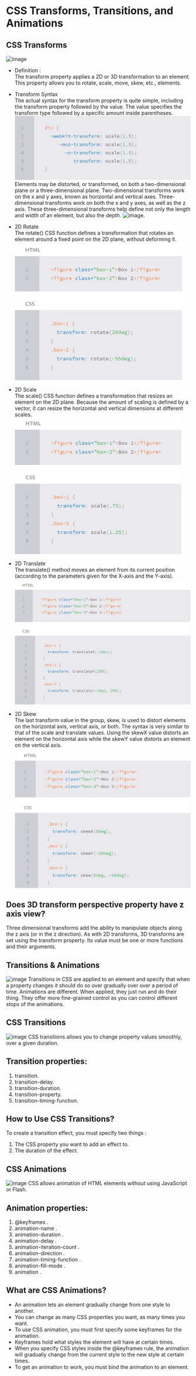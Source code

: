 # CSS Transforms, Transitions, and Animations
## CSS Transforms
![image](https://i7x7p5b7.stackpathcdn.com/codrops/wp-content/uploads/2014/12/transform-origin-examples.png)
* Definition :   
The transform property applies a 2D or 3D transformation to an element. This property allows you to rotate, scale, move, skew, etc., elements. 

* Transform Syntax   
The actual syntax for the transform property is quite simple, including the transform property followed by the value. The value specifies the transform type followed by a specific amount inside parentheses.
![image](./img/transform.jpg)
Elements may be distorted, or transformed, on both a two-dimensional plane or a three-dimensional plane. Two-dimensional transforms work on the x and y axes, known as horizontal and vertical axes. Three-dimensional transforms work on both the x and y axes, as well as the z axis. These three-dimensional transforms help define not only the length and width of an element, but also the depth.
![image](https://miro.medium.com/max/1440/1*_NVMTnvHTM9teQxrVRlDeg.png).
* 2D Rotate   
The rotate() CSS function defines a transformation that rotates an element around a fixed point on the 2D plane, without deforming it.
![image](./img/rotate.jpg)

* 2D Scale   
The scale() CSS function defines a transformation that resizes an element on the 2D plane. Because the amount of scaling is defined by a vector, it can resize the horizontal and vertical dimensions at different scales.
![image](./img/scale.jpg)
* 2D Translate   
The translate() method moves an element from its current position (according to the parameters given for the X-axis and the Y-axis).
![image](./img/translate.jpg)
* 2D Skew   
The last transform value in the group, skew, is used to distort elements on the horizontal axis, vertical axis, or both. The syntax is very similar to that of the scale and translate values. Using the skewX value distorts an element on the horizontal axis while the skewY value distorts an element on the vertical axis.
![image](./img/skew.jpg)
## Does 3D transform perspective property have z axis view?
Three dimensional transforms add the ability to manipulate objects along the z axis (or in the z direction). As with 2D transforms, 3D transforms are set using the transform property. Its value must be one or more functions and their arguments.
## Transitions & Animations
![image](https://miro.medium.com/max/1000/1*c_7ClZR-RE3Tm-5ndXO9uw.png)
Transitions in CSS are applied to an element and specify that when a property changes it should do so over gradually over over a period of time. Animations are different. When applied, they just run and do their thing. They offer more fine-grained control as you can control different stops of the animations.

##  CSS Transitions 
![image](https://encrypted-tbn0.gstatic.com/images?q=tbn:ANd9GcStzXD4ZEle51YN8p8ywVbrjTa05z8eY0VnhSzA_ykdpp5Dg1BOVaM389hlSLrRdmXxwxQ&usqp=CAU)
CSS transitions allows you to change property values smoothly, over a given duration.
## Transition properties:   
1. transition.
2. transition-delay.
3. transition-duration.
4. transition-property.
5. transition-timing-function.
## How to Use CSS Transitions?
To create a transition effect, you must specify two things :   
1. The CSS property you want to add an effect to.
2. The duration of the effect.

## CSS Animations 
![image](https://miro.medium.com/max/1400/1*spiB7DFGUs_-2HOo589Eug.png) 
CSS allows animation of HTML elements without using JavaScript or Flash.
## Animation properties:
1. @keyframes .
2. animation-name .
3. animation-duration .
4. animation-delay .
5. animation-iteration-count .
6. animation-direction .
7. animation-timing-function .
8. animation-fill-mode .
9. animation .

## What are CSS Animations?
* An animation lets an element gradually change from one style to another.
* You can change as many CSS properties you want, as many times you want.
* To use CSS animation, you must first specify some keyframes for the animation.
* Keyframes hold what styles the element will have at certain times.
* When you specify CSS styles inside the @keyframes rule, the animation will gradually change from the current style to the new style at certain times.
* To get an animation to work, you must bind the animation to an element.
